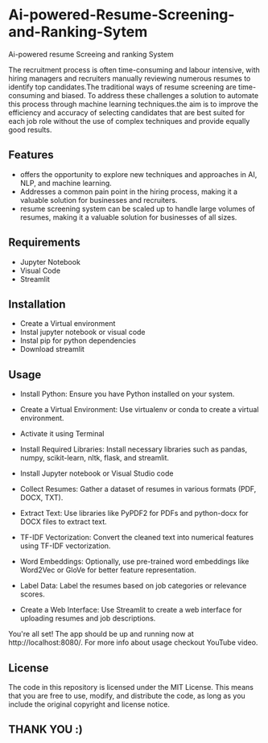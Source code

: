 # Ai-powered-Resume-Screening-and-Ranking-Sytem
Ai-powered resume Screeing and ranking System

The recruitment process is often time-consuming and labour intensive, with hiring managers and recruiters manually reviewing numerous resumes to identify top candidates.The traditional ways of resume screening are time-consuming and biased. To address these challenges a solution to automate this process through machine learning techniques.the aim is to improve the efficiency and accuracy of selecting candidates that are best suited for each job role without the use of complex techniques and provide equally good results.




## Features
- offers the opportunity to explore new techniques and approaches in AI, NLP, and machine learning.
- Addresses a common pain point in the hiring process, making it a valuable solution for businesses and recruiters.
- resume screening system can be scaled up to handle large volumes of resumes, making it a valuable solution for businesses of all sizes.


## Requirements

 - Jupyter Notebook
 - Visual Code
 - Streamlit


## Installation
- Create a Virtual environment 
- Instal jupyter notebook or visual code
- Instal pip for python dependencies
- Download streamlit 



## Usage


- Install Python: Ensure you have Python installed on your system.

- Create a Virtual Environment: Use virtualenv or conda to create a virtual environment.

- Activate it using Terminal

- Install Required Libraries: Install necessary libraries such as pandas, numpy, scikit-learn, nltk, flask, and streamlit.

- Install Jupyter notebook or Visual Studio code

- Collect Resumes: Gather a dataset of resumes in various formats (PDF, DOCX, TXT).

- Extract Text: Use libraries like PyPDF2 for PDFs and python-docx for DOCX files to extract text.

- TF-IDF Vectorization: Convert the cleaned text into numerical features using TF-IDF vectorization.

- Word Embeddings: Optionally, use pre-trained word embeddings like Word2Vec or GloVe for better feature representation.

- Label Data: Label the resumes based on job categories or relevance scores.

- Create a Web Interface: Use Streamlit to create a web interface for uploading resumes and job descriptions.



You're all set! The app should be up and running now at http://localhost:8080/.
For more info about usage checkout YouTube video.








## License

The code in this repository is licensed under the MIT License. This means that you are free to use, modify, and distribute the code, as long as you include the original copyright and license notice. 




## THANK YOU :)






